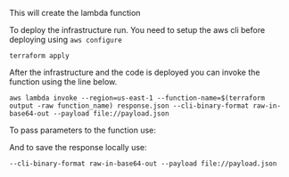 This will create the lambda function

To deploy the infrastructure run. You need to setup the aws cli before deploying using `aws configure`

`terraform apply`

After the infrastructure and the code is deployed you can invoke the function using the line below.

`aws lambda invoke --region=us-east-1 --function-name=$(terraform output -raw function_name) response.json --cli-binary-format raw-in-base64-out --payload file://payload.json`

To pass parameters to the function use:

And to save the response locally use:

`--cli-binary-format raw-in-base64-out --payload file://payload.json`
